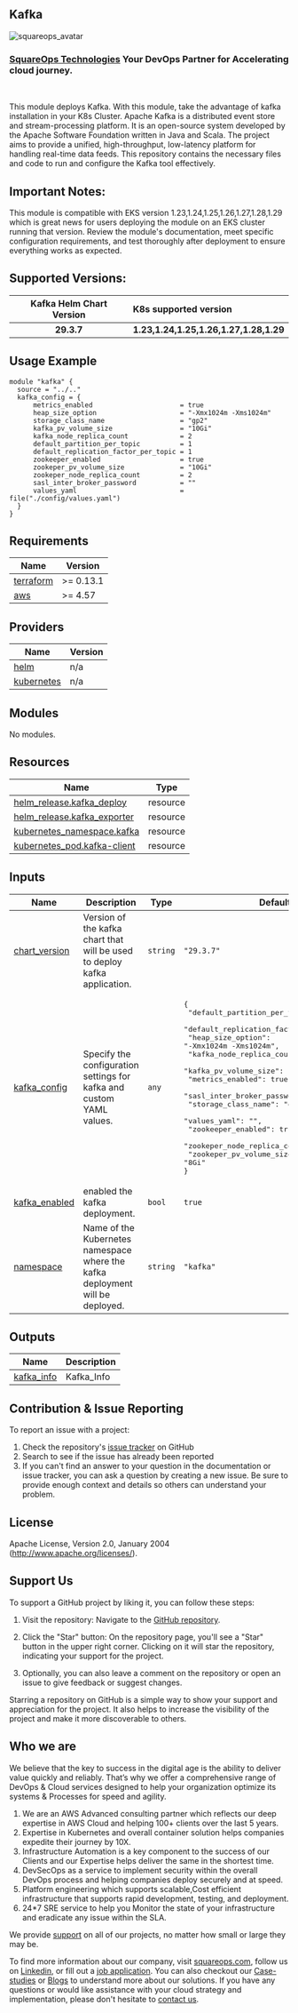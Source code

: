 ## Kafka

![squareops_avatar]

[squareops_avatar]: https://squareops.com/wp-content/uploads/2022/12/squareops-logo.png

### [SquareOps Technologies](https://squareops.com/) Your DevOps Partner for Accelerating cloud journey.
<br>

This module deploys Kafka. With this module, take the advantage of kafka installation in your K8s Cluster. Apache Kafka is a distributed event store and stream-processing platform. It is an open-source system developed by the Apache Software Foundation written in Java and Scala. The project aims to provide a unified, high-throughput, low-latency platform for handling real-time data feeds. This repository contains the necessary files and code to run and configure the Kafka tool effectively.
## Important Notes:
This module is compatible with EKS version 1.23,1.24,1.25,1.26,1.27,1.28,1.29 which is great news for users deploying the module on an EKS cluster running that version. Review the module's documentation, meet specific configuration requirements, and test thoroughly after deployment to ensure everything works as expected.

## Supported Versions:

|  Kafka Helm Chart Version    |     K8s supported version   |  
| :-----:                       |         :---                |
| **29.3.7**                     |    **1.23,1.24,1.25,1.26,1.27,1.28,1.29**           |


## Usage Example

```hcl
module "kafka" {
  source = "../.."
  kafka_config = {
      metrics_enabled                      = true
      heap_size_option                     = "-Xmx1024m -Xms1024m"
      storage_class_name                   = "gp2"
      kafka_pv_volume_size                 = "10Gi"
      kafka_node_replica_count             = 2
      default_partition_per_topic          = 1
      default_replication_factor_per_topic = 1
      zookeeper_enabled                    = true
      zookeper_pv_volume_size              = "10Gi"
      zookeper_node_replica_count          = 2
      sasl_inter_broker_password           = ""
      values_yaml                          = file("./config/values.yaml")
  }
}

```

<!-- BEGINNING OF PRE-COMMIT-TERRAFORM DOCS HOOK -->
## Requirements

| Name | Version |
|------|---------|
| <a name="requirement_terraform"></a> [terraform](#requirement\_terraform) | >= 0.13.1 |
| <a name="requirement_aws"></a> [aws](#requirement\_aws) | >= 4.57 |

## Providers

| Name | Version |
|------|---------|
| <a name="provider_helm"></a> [helm](#provider\_helm) | n/a |
| <a name="provider_kubernetes"></a> [kubernetes](#provider\_kubernetes) | n/a |

## Modules

No modules.

## Resources

| Name | Type |
|------|------|
| [helm_release.kafka_deploy](https://registry.terraform.io/providers/hashicorp/helm/latest/docs/resources/release) | resource |
| [helm_release.kafka_exporter](https://registry.terraform.io/providers/hashicorp/helm/latest/docs/resources/release) | resource |
| [kubernetes_namespace.kafka](https://registry.terraform.io/providers/hashicorp/kubernetes/latest/docs/resources/namespace) | resource |
| [kubernetes_pod.kafka-client](https://registry.terraform.io/providers/hashicorp/kubernetes/latest/docs/resources/pod) | resource |

## Inputs

| Name | Description | Type | Default | Required |
|------|-------------|------|---------|:--------:|
| <a name="input_chart_version"></a> [chart\_version](#input\_chart\_version) | Version of the kafka chart that will be used to deploy kafka application. | `string` | `"29.3.7"` | no |
| <a name="input_kafka_config"></a> [kafka\_config](#input\_kafka\_config) | Specify the configuration settings for kafka and custom YAML values. | `any` | <pre>{<br>  "default_partition_per_topic": 1,<br>  "default_replication_factor_per_topic": 1,<br>  "heap_size_option": "-Xmx1024m -Xms1024m",<br>  "kafka_node_replica_count": 1,<br>  "kafka_pv_volume_size": "8Gi",<br>  "metrics_enabled": true,<br>  "sasl_inter_broker_password": "",<br>  "storage_class_name": "gp2",<br>  "values_yaml": "",<br>  "zookeeper_enabled": true,<br>  "zookeper_node_replica_count": 1,<br>  "zookeper_pv_volume_size": "8Gi"<br>}</pre> | no |
| <a name="input_kafka_enabled"></a> [kafka\_enabled](#input\_kafka\_enabled) | enabled the kafka deployment. | `bool` | `true` | no |
| <a name="input_namespace"></a> [namespace](#input\_namespace) | Name of the Kubernetes namespace where the kafka deployment will be deployed. | `string` | `"kafka"` | no |

## Outputs

| Name | Description |
|------|-------------|
| <a name="output_kafka_info"></a> [kafka\_info](#output\_kafka\_info) | Kafka\_Info |
<!-- END OF PRE-COMMIT-TERRAFORM DOCS HOOK -->

## Contribution & Issue Reporting

To report an issue with a project:

  1. Check the repository's [issue tracker](https://github.com/sq-ia/terraform-kubernetes-kafka/issues) on GitHub
  2. Search to see if the issue has already been reported
  3. If you can't find an answer to your question in the documentation or issue tracker, you can ask a question by creating a new issue. Be sure to provide enough context and details so others can understand your problem.

## License

Apache License, Version 2.0, January 2004 (http://www.apache.org/licenses/).

## Support Us

To support a GitHub project by liking it, you can follow these steps:

  1. Visit the repository: Navigate to the [GitHub repository](https://github.com/sq-ia/terraform-kubernetes-kafka).

  2. Click the "Star" button: On the repository page, you'll see a "Star" button in the upper right corner. Clicking on it will star the repository, indicating your support for the project.

  3. Optionally, you can also leave a comment on the repository or open an issue to give feedback or suggest changes.

Starring a repository on GitHub is a simple way to show your support and appreciation for the project. It also helps to increase the visibility of the project and make it more discoverable to others.

## Who we are

We believe that the key to success in the digital age is the ability to deliver value quickly and reliably. That’s why we offer a comprehensive range of DevOps & Cloud services designed to help your organization optimize its systems & Processes for speed and agility.

  1. We are an AWS Advanced consulting partner which reflects our deep expertise in AWS Cloud and helping 100+ clients over the last 5 years.
  2. Expertise in Kubernetes and overall container solution helps companies expedite their journey by 10X.
  3. Infrastructure Automation is a key component to the success of our Clients and our Expertise helps deliver the same in the shortest time.
  4. DevSecOps as a service to implement security within the overall DevOps process and helping companies deploy securely and at speed.
  5. Platform engineering which supports scalable,Cost efficient infrastructure that supports rapid development, testing, and deployment.
  6. 24*7 SRE service to help you Monitor the state of your infrastructure and eradicate any issue within the SLA.

We provide [support](https://squareops.com/contact-us/) on all of our projects, no matter how small or large they may be.

To find more information about our company, visit [squareops.com](https://squareops.com/), follow us on [Linkedin](https://www.linkedin.com/company/squareops-technologies-pvt-ltd/), or fill out a [job application](https://squareops.com/careers/). You can also checkout our [Case-studies](https://squareops.com/case-studies/) or [Blogs](https://squareops.com/blog/) to understand more about our solutions. If you have any questions or would like assistance with your cloud strategy and implementation, please don't hesitate to [contact us](https://squareops.com/contact-us/).
